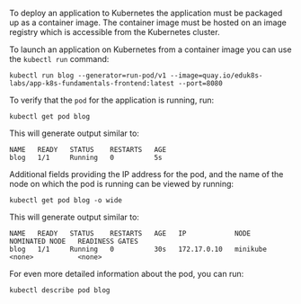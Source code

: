 To deploy an application to Kubernetes the application must be packaged up as a container image. The container image must be hosted on an image registry which is accessible from the Kubernetes cluster.

To launch an application on Kubernetes from a container image you can use the `kubectl run` command:

```execute
kubectl run blog --generator=run-pod/v1 --image=quay.io/eduk8s-labs/app-k8s-fundamentals-frontend:latest --port=8080
```

To verify that the `pod` for the application is running, run:

```execute
kubectl get pod blog
```

This will generate output similar to:

```
NAME   READY   STATUS    RESTARTS   AGE
blog   1/1     Running   0          5s
```

Additional fields providing the IP address for the pod, and the name of the node on which the pod is running can be viewed by running:

```execute
kubectl get pod blog -o wide
```

This will generate output similar to:

```
NAME   READY   STATUS    RESTARTS   AGE   IP            NODE       NOMINATED NODE   READINESS GATES
blog   1/1     Running   0          30s   172.17.0.10   minikube   <none>           <none>
```

For even more detailed information about the pod, you can run:

```execute
kubectl describe pod blog
```
